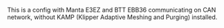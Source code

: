 This is a config with Manta E3EZ and BTT EBB36 communicating on CAN network, without KAMP (Klipper Adaptive Meshing and Purging) installed.
